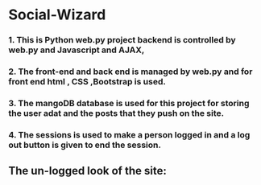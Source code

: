 # Social-Wizard
### 1. This is Python web.py project backend is controlled by web.py and Javascript and AJAX,
### 2. The front-end and back end is managed by web.py and for front end html , CSS ,Bootstrap is used.
### 3. The mangoDB database is used for this project for storing the user adat and the posts that they push on the site.
### 4. The sessions is used to make a person logged in and a log out button is given to end the session.

## The un-logged look of the site:

